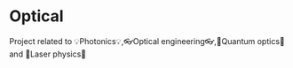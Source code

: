 # Optical
Project related to  💡Photonics💡,👓Optical engineering👓,🦴Quantum optics🦴 and 🤟Laser physics🤟
